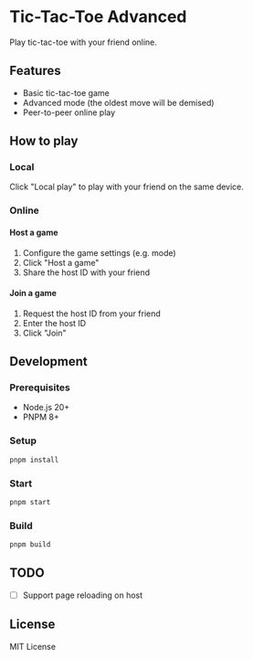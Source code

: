 # Tic-Tac-Toe Advanced

Play tic-tac-toe with your friend online.

## Features

- Basic tic-tac-toe game
- Advanced mode (the oldest move will be demised)
- Peer-to-peer online play

## How to play

### Local

Click "Local play" to play with your friend on the same device.

### Online

#### Host a game

1. Configure the game settings (e.g. mode)
2. Click "Host a game"
3. Share the host ID with your friend

#### Join a game

1. Request the host ID from your friend
2. Enter the host ID
3. Click "Join"

## Development

### Prerequisites

- Node.js 20+
- PNPM 8+

### Setup

```bash
pnpm install
```

### Start

```bash
pnpm start
```

### Build

```bash
pnpm build
```

## TODO

- [ ] Support page reloading on host

## License

MIT License
